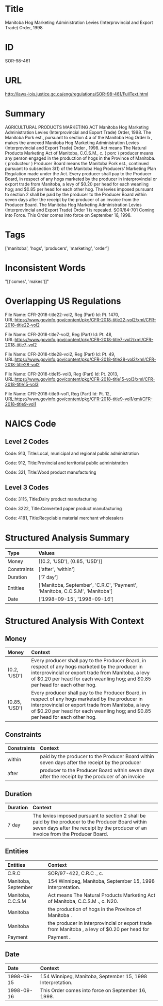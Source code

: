 # Title
Manitoba Hog Marketing Administration Levies (Interprovincial and Export Trade) Order, 1998


# ID
SOR-98-461

# URL
http://laws-lois.justice.gc.ca/eng/regulations/SOR-98-461/FullText.html


# Summary
AGRICULTURAL PRODUCTS MARKETING ACT Manitoba Hog Marketing Administration Levies (Interprovincial and Export Trade) Order, 1998.
The Manitoba Pork est., pursuant to section 4 a  of the  Manitoba Hog Order b , makes the annexed  Manitoba Hog Marketing Administration Levies (Interprovincial and Export Trade) Order , 1998.
Act  means  The Natural Products Marketing Act  of Manitoba, C.C.S.M., c.
( porc ) producer  means any person engaged in the production of hogs in the Province of Manitoba.
( producteur ) Producer Board  means the Manitoba Pork est., continued pursuant to subsection 3(1) of the  Manitoba Hog Producers’ Marketing Plan Regulation  made under the Act.
Every producer shall pay to the Producer Board, in respect of any hogs marketed by the producer in interprovincial or export trade from Manitoba, a levy of $0.20 per head for each weanling hog; and $0.85 per head for each other hog.
The levies imposed pursuant to section 2 shall be paid by the producer to the Producer Board within seven days after the receipt by the producer of an invoice from the Producer Board.
The Manitoba Hog Marketing Administration Levies (Interprovincial and Export Trade) Order 1  is repealed.
SOR/84-701 Coming into Force.
This Order comes into force on September 16, 1998.


# Tags
['manitoba', 'hogs', 'producers', 'marketing', 'order']


# Inconsistent Words
"[('comes', 'makes')]"


# Overlapping US Regulations
File Name: CFR-2018-title22-vol2, Reg (Part) Id: Pt. 1470, URL:https://www.govinfo.gov/content/pkg/CFR-2018-title22-vol2/xml/CFR-2018-title22-vol2

File Name: CFR-2018-title7-vol2, Reg (Part) Id: Pt. 48, URL:https://www.govinfo.gov/content/pkg/CFR-2018-title7-vol2/xml/CFR-2018-title7-vol2

File Name: CFR-2018-title28-vol2, Reg (Part) Id: Pt. 49, URL:https://www.govinfo.gov/content/pkg/CFR-2018-title28-vol2/xml/CFR-2018-title28-vol2

File Name: CFR-2018-title15-vol3, Reg (Part) Id: Pt. 2013, URL:https://www.govinfo.gov/content/pkg/CFR-2018-title15-vol3/xml/CFR-2018-title15-vol3

File Name: CFR-2018-title9-vol1, Reg (Part) Id: Pt. 12, URL:https://www.govinfo.gov/content/pkg/CFR-2018-title9-vol1/xml/CFR-2018-title9-vol1




# NAICS Code
## Level 2 Codes
Code: 913, Title:Local, municipal and regional public administration

Code: 912, Title:Provincial and territorial public administration

Code: 321, Title:Wood product manufacturing




## Level 3 Codes
Code: 3115, Title:Dairy product manufacturing

Code: 3222, Title:Converted paper product manufacturing

Code: 4181, Title:Recyclable material merchant wholesalers







# Structured Analysis Summary
| Type        | Values                                                                       |
|:------------|:-----------------------------------------------------------------------------|
| Money       | [(0.2, 'USD'), (0.85, 'USD')]                                                |
| Constraints | ['after', 'within']                                                          |
| Duration    | ['7 day']                                                                    |
| Entities    | ['Manitoba, September', 'C.R.C', 'Payment', 'Manitoba, C.C.S.M', 'Manitoba'] |
| Date        | ['1998-09-15', '1998-09-16']                                                 |


# Structured Analysis With Context
 


## Money
| Money         | Context                                                                                                                                                                                                                                  |
|:--------------|:-----------------------------------------------------------------------------------------------------------------------------------------------------------------------------------------------------------------------------------------|
| (0.2, 'USD')  | Every producer shall pay to the Producer Board, in respect of any hogs marketed by the producer in interprovincial or export trade from Manitoba, a levy of $0.20 per head for each weanling hog; and $0.85 per head for each other hog. |
| (0.85, 'USD') | Every producer shall pay to the Producer Board, in respect of any hogs marketed by the producer in interprovincial or export trade from Manitoba, a levy of $0.20 per head for each weanling hog; and $0.85 per head for each other hog. |


## Constraints
| Constraints   | Context                                                                                          |
|:--------------|:-------------------------------------------------------------------------------------------------|
| within        | paid by the producer to the Producer Board within seven days after the receipt by the producer   |
| after         | producer to the Producer Board within seven days after the receipt by the producer of an invoice |


## Duration
| Duration   | Context                                                                                                                                                                                 |
|:-----------|:----------------------------------------------------------------------------------------------------------------------------------------------------------------------------------------|
| 7 day      | The levies imposed pursuant to section 2 shall be paid by the producer to the Producer Board within seven days after the receipt by the producer of an invoice from the Producer Board. |


## Entities
| Entities            | Context                                                                                      |
|:--------------------|:---------------------------------------------------------------------------------------------|
| C.R.C               | SOR/97-422,  C.R.C ., c.                                                                     |
| Manitoba, September | 154 Winnipeg,  Manitoba, September  15, 1998 Interpretation.                                 |
| Manitoba, C.C.S.M   | Act  means  The Natural Products Marketing Act  of  Manitoba, C.C.S.M ., c. N20.             |
| Manitoba            | the production of hogs in the Province of Manitoba .                                         |
| Manitoba            | the producer in interprovincial or export trade from Manitoba , a levy of $0.20 per head for |
| Payment             | Payment .                                                                                    |


## Date
| Date       | Context                                                    |
|:-----------|:-----------------------------------------------------------|
| 1998-09-15 | 154 Winnipeg, Manitoba, September 15, 1998 Interpretation. |
| 1998-09-16 | This Order comes into force on September 16, 1998.         |


